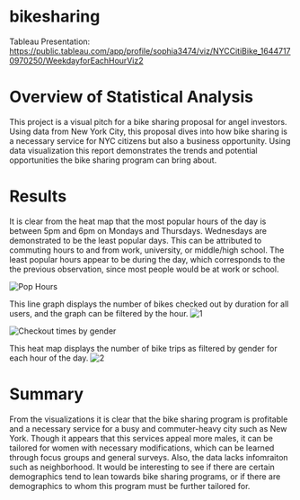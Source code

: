 # bikesharing

Tableau Presentation: https://public.tableau.com/app/profile/sophia3474/viz/NYCCitiBike_16447170970250/WeekdayforEachHourViz2

# Overview of Statistical Analysis 
This project is a visual pitch for a bike sharing proposal for angel investors. Using data from New York City, this proposal dives into how bike sharing is a necessary service for NYC citizens but also a business opportunity. Using data visualization this report demonstrates the trends and potential opportunities the bike sharing program can bring about. 

# Results 
It is clear from the heat map that the most popular hours of the day is between 5pm and 6pm on Mondays and Thursdays. Wednesdays are demonstrated to be the least popular days. This can be attributed to commuting hours to and from work, university, or middle/high school. The least popular hours appear to be during the day, which corresponds to the the previous observation, since most people would be at work or school. 

![Pop Hours](https://user-images.githubusercontent.com/93993921/154178091-a3030bbd-878d-4d53-89b3-a40086e59c33.png)

This line graph displays the number of bikes checked out by duration for all users, and the graph can be filtered by the hour. 
![1](https://user-images.githubusercontent.com/93993921/154178110-d66a57f0-26fe-48f4-bf8c-835a1849ad48.png)

![Checkout times by gender](https://user-images.githubusercontent.com/93993921/154178224-b9e67871-d3d2-44bb-8d8e-3365617ad6b5.png)

This heat map displays the number of bike trips as filtered by gender for each hour of the day. 
![2](https://user-images.githubusercontent.com/93993921/154178130-d10343e6-8da0-4a5a-89ea-0c84ce5c4c5d.png)

# Summary
From the visualizations it is clear that the bike sharing program is profitable and a necessary service for a busy and commuter-heavy city such as New York. Though it appears that this services appeal more males, it can be tailored for women with necessary modifications, which can be learned through focus groups and general surveys. Also, the data lacks infomraiton such as neighborhood. It would be interesting to see if there are certain demographics tend to lean towards bike sharing programs, or if there are demographics to whom this program must be further tailored for. 
